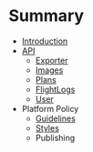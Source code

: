# Summary

* [Introduction](README.md)
* [API](api-overview.md)
   * [Exporter](exporter.md)
   * [Images](images.md)
   * [Plans](plans.md)
   * [FlightLogs](flightlogs.md)
   * [User](user.md)
* Platform Policy
   * [Guidelines](guidelines.md)
   * [Styles](styles.md)
   * Publishing

